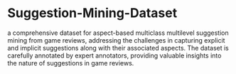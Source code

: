 # Suggestion-Mining-Dataset

a comprehensive dataset for aspect-based multiclass multilevel suggestion mining from game reviews, addressing the challenges in capturing explicit and implicit suggestions along with their associated aspects. The dataset is carefully annotated by expert annotators, providing valuable insights into the nature of suggestions in game reviews.
